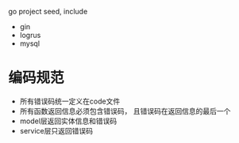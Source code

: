 go project seed, include 
- gin
- logrus
- mysql

# 编码规范
- 所有错误码统一定义在code文件
- 所有函数返回信息必须包含错误码， 且错误码在返回信息的最后一个
- model层返回实体信息和错误码
- service层只返回错误码